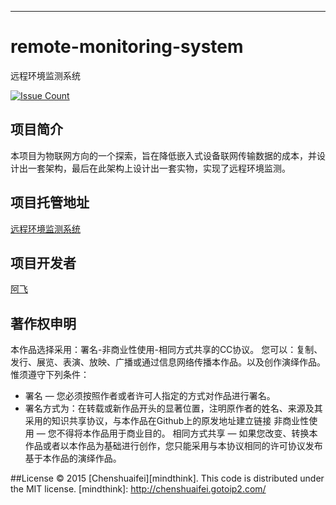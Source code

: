 

---

# remote-monitoring-system
远程环境监测系统

[![Issue Count](https://codeclimate.com/repos/5666e97318d0ce159e0003a2/badges/66ebb9f8794585b32de1/issue_count.svg)](https://codeclimate.com/repos/5666e97318d0ce159e0003a2/feed)

## 项目简介
本项目为物联网方向的一个探索，旨在降低嵌入式设备联网传输数据的成本，并设计出一套架构，最后在此架构上设计出一套实物，实现了远程环境监测。

## 项目托管地址
 [远程环境监测系统](https://github.com/mindthink/robot_video_)

## 项目开发者
[阿飞](http://chenshuaifei.gotoip2.com/)


## **著作权申明**
本作品选择采用：署名-非商业性使用-相同方式共享的CC协议。
您可以：复制、发行、展览、表演、放映、广播或通过信息网络传播本作品。以及创作演绎作品。
惟须遵守下列条件：
  * 署名 — 您必须按照作者或者许可人指定的方式对作品进行署名。
  * 署名方式为：在转载或新作品开头的显著位置，注明原作者的姓名、来源及其采用的知识共享协议，与本作品在Github上的原发地址建立链接
非商业性使用 — 您不得将本作品用于商业目的。
相同方式共享 — 如果您改变、转换本作品或者以本作品为基础进行创作，您只能采用与本协议相同的许可协议发布基于本作品的演绎作品。

##License
© 2015 [Chenshuaifei][mindthink]. This code is distributed under the MIT license.
[mindthink]: http://chenshuaifei.gotoip2.com/
